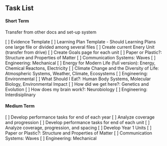 Task List
---------

#### Short Term
Transfer from other docs and set-up system

[ ] Evidence Template
[ ] Learning Plan Template
    - Should Learning Plans one large file or divided among several files
[ ] Create current Enery Unit (transfer from drive)
[ ] Create Goals page for each unit
    [ ] Paper or Plastic?: Structure and Properties of Matter
    [ ] Communication Systems: Waves
    [ ] Engineering: Mechanical
    [ ] Energy for Modern Life (full version): Energy, Chemical Reactons, Electricity
    [ ] Climate Change and the Diversity of Life: Atmospheric Systems, Weather, Climate, Ecosystems
    [ ] Engineering: Environmental
    [ ] What Should I Eat?: Human Body Systems, Molecular Biology, Environmental Impact
    [ ] How did we get here?: Genetics and Evolution
    [ ] How does my brain work?: Neurobiology
    [ ] Engineering: Interdisiplinary

#### Medium Term
[ ] Develop performance tasks for end of each year
    [ ] Analyze coverage and progression
[ ] Develop performance tasks for end of each unit
    [ ] Analyze coverage, progression, and spacing
[ ] Develop Year 1 Units
    [ ] Paper or Plastic?: Structure and Properties of Matter
    [ ] Communication Systems: Waves
    [ ] Engineering: Mechanical
